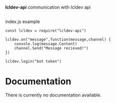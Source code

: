  **lcldev-api**
communication with lcldev api
##
index.js example

    const lcldev = require("lcldev-api")
    
    lcldev.on("message",function(message,channel) {
        console.log(message.Content)
        channel.Send("Message recieved!")
    })
    
    lcldev.login("bot token")

# Documentation
There is currently no documentation available.